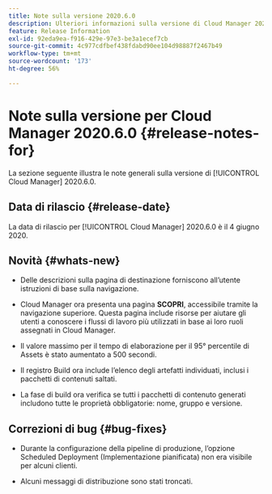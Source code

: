 ```yaml
---
title: Note sulla versione 2020.6.0
description: Ulteriori informazioni sulla versione di Cloud Manager 2020.6.0
feature: Release Information
exl-id: 92eda9ea-f916-429e-97e3-be3a1ecef7cb
source-git-commit: 4c977cdfbef438fdabd90ee104d98887f2467b49
workflow-type: tm+mt
source-wordcount: '173'
ht-degree: 56%

---
```


# Note sulla versione per Cloud Manager 2020.6.0 {#release-notes-for}

La sezione seguente illustra le note generali sulla versione di [!UICONTROL Cloud Manager] 2020.6.0.

## Data di rilascio {#release-date}

La data di rilascio per [!UICONTROL Cloud Manager] 2020.6.0 è il 4 giugno 2020.

## Novità {#whats-new}

* Delle descrizioni sulla pagina di destinazione forniscono all’utente istruzioni di base sulla navigazione.

* Cloud Manager ora presenta una pagina **SCOPRI**, accessibile tramite la navigazione superiore. Questa pagina include risorse per aiutare gli utenti a conoscere i flussi di lavoro più utilizzati in base ai loro ruoli assegnati in Cloud Manager.

* Il valore massimo per il tempo di elaborazione per il 95° percentile di Assets è stato aumentato a 500 secondi.

* Il registro Build ora include l’elenco degli artefatti individuati, inclusi i pacchetti di contenuti saltati.

* La fase di build ora verifica se tutti i pacchetti di contenuto generati includono tutte le proprietà obbligatorie: nome, gruppo e versione.

## Correzioni di bug {#bug-fixes}

* Durante la configurazione della pipeline di produzione, l’opzione Scheduled Deployment (Implementazione pianificata) non era visibile per alcuni clienti.

* Alcuni messaggi di distribuzione sono stati troncati.
